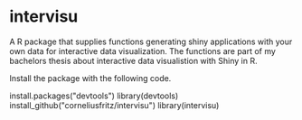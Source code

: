 # intervisu
A R package that supplies functions generating shiny applications with your own data for interactive data visualization.
The functions are part of my bachelors thesis about interactive data visualistion with Shiny in R. 

Install the package with the following code.

install.packages("devtools")
library(devtools)
install_github("corneliusfritz/intervisu")
library(intervisu)
